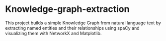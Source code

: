 # Knowledge-graph-extraction
This project builds a simple Knowledge Graph from natural language text by extracting named entities and their relationships using spaCy and visualizing them with NetworkX and Matplotlib.
